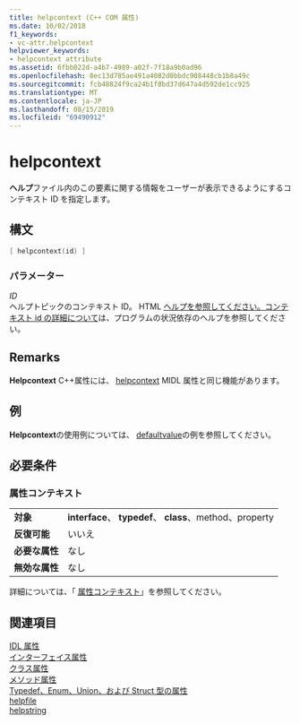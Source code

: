 ```yaml
---
title: helpcontext (C++ COM 属性)
ms.date: 10/02/2018
f1_keywords:
- vc-attr.helpcontext
helpviewer_keywords:
- helpcontext attribute
ms.assetid: 6fbb022d-a4b7-4989-a02f-7f18a9b0ad96
ms.openlocfilehash: 8ec13d785ae491a4082d0bbdc908448cb1b8a49c
ms.sourcegitcommit: fcb48824f9ca24b1f8bd37d647a4d592de1cc925
ms.translationtype: MT
ms.contentlocale: ja-JP
ms.lasthandoff: 08/15/2019
ms.locfileid: "69490912"
---
```

# <a name="helpcontext"></a>helpcontext

**ヘルプ**ファイル内のこの要素に関する情報をユーザーが表示できるようにするコンテキスト ID を指定します。

## <a name="syntax"></a>構文

```cpp
[ helpcontext(id) ]
```

### <a name="parameters"></a>パラメーター

*ID*<br/>
ヘルプトピックのコンテキスト ID。 HTML [ヘルプを参照してください。コンテキスト id の詳細について](../../mfc/html-help-context-sensitive-help-for-your-programs.md)は、プログラムの状況依存のヘルプを参照してください。

## <a name="remarks"></a>Remarks

**Helpcontext** C++属性には、 [helpcontext](/windows/win32/Midl/helpcontext) MIDL 属性と同じ機能があります。

## <a name="example"></a>例

**Helpcontext**の使用例については、 [defaultvalue](defaultvalue.md)の例を参照してください。

## <a name="requirements"></a>必要条件

### <a name="attribute-context"></a>属性コンテキスト

|||
|-|-|
|**対象**|**interface**、 **typedef**、 **class**、method、property|
|**反復可能**|いいえ|
|**必要な属性**|なし|
|**無効な属性**|なし|

詳細については、「 [属性コンテキスト](cpp-attributes-com-net.md#contexts)」を参照してください。

## <a name="see-also"></a>関連項目

[IDL 属性](idl-attributes.md)<br/>
[インターフェイス属性](interface-attributes.md)<br/>
[クラス属性](class-attributes.md)<br/>
[メソッド属性](method-attributes.md)<br/>
[Typedef、Enum、Union、および Struct 型の属性](typedef-enum-union-and-struct-attributes.md)<br/>
[helpfile](helpfile.md)<br/>
[helpstring](helpstring.md)